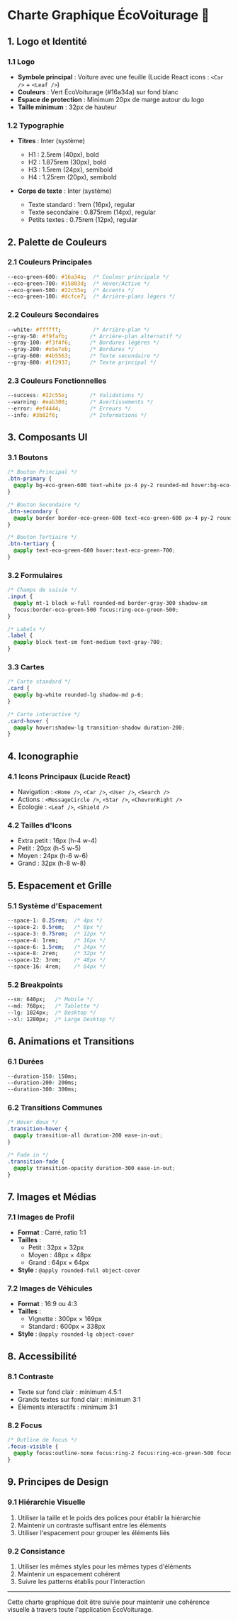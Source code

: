 # Charte Graphique ÉcoVoiturage 🎨

## 1. Logo et Identité

### 1.1 Logo
- **Symbole principal** : Voiture avec une feuille (Lucide React icons : `<Car />` + `<Leaf />`)
- **Couleurs** : Vert ÉcoVoiturage (#16a34a) sur fond blanc
- **Espace de protection** : Minimum 20px de marge autour du logo
- **Taille minimum** : 32px de hauteur

### 1.2 Typographie
- **Titres** : Inter (système)
  - H1 : 2.5rem (40px), bold
  - H2 : 1.875rem (30px), bold
  - H3 : 1.5rem (24px), semibold
  - H4 : 1.25rem (20px), semibold

- **Corps de texte** : Inter (système)
  - Texte standard : 1rem (16px), regular
  - Texte secondaire : 0.875rem (14px), regular
  - Petits textes : 0.75rem (12px), regular

## 2. Palette de Couleurs

### 2.1 Couleurs Principales
```css
--eco-green-600: #16a34a;  /* Couleur principale */
--eco-green-700: #15803d;  /* Hover/Active */
--eco-green-500: #22c55e;  /* Accents */
--eco-green-100: #dcfce7;  /* Arrière-plans légers */
```

### 2.2 Couleurs Secondaires
```css
--white: #ffffff;          /* Arrière-plan */
--gray-50: #f9fafb;       /* Arrière-plan alternatif */
--gray-100: #f3f4f6;      /* Bordures légères */
--gray-200: #e5e7eb;      /* Bordures */
--gray-600: #4b5563;      /* Texte secondaire */
--gray-800: #1f2937;      /* Texte principal */
```

### 2.3 Couleurs Fonctionnelles
```css
--success: #22c55e;       /* Validations */
--warning: #eab308;       /* Avertissements */
--error: #ef4444;         /* Erreurs */
--info: #3b82f6;          /* Informations */
```

## 3. Composants UI

### 3.1 Boutons
```css
/* Bouton Principal */
.btn-primary {
  @apply bg-eco-green-600 text-white px-4 py-2 rounded-md hover:bg-eco-green-700;
}

/* Bouton Secondaire */
.btn-secondary {
  @apply border border-eco-green-600 text-eco-green-600 px-4 py-2 rounded-md hover:bg-eco-green-50;
}

/* Bouton Tertiaire */
.btn-tertiary {
  @apply text-eco-green-600 hover:text-eco-green-700;
}
```

### 3.2 Formulaires
```css
/* Champs de saisie */
.input {
  @apply mt-1 block w-full rounded-md border-gray-300 shadow-sm 
  focus:border-eco-green-500 focus:ring-eco-green-500;
}

/* Labels */
.label {
  @apply block text-sm font-medium text-gray-700;
}
```

### 3.3 Cartes
```css
/* Carte standard */
.card {
  @apply bg-white rounded-lg shadow-md p-6;
}

/* Carte interactive */
.card-hover {
  @apply hover:shadow-lg transition-shadow duration-200;
}
```

## 4. Iconographie

### 4.1 Icons Principaux (Lucide React)
- Navigation : `<Home />`, `<Car />`, `<User />`, `<Search />`
- Actions : `<MessageCircle />`, `<Star />`, `<ChevronRight />`
- Écologie : `<Leaf />`, `<Shield />`

### 4.2 Tailles d'Icons
- Extra petit : 16px (h-4 w-4)
- Petit : 20px (h-5 w-5)
- Moyen : 24px (h-6 w-6)
- Grand : 32px (h-8 w-8)

## 5. Espacement et Grille

### 5.1 Système d'Espacement
```css
--space-1: 0.25rem;  /* 4px */
--space-2: 0.5rem;   /* 8px */
--space-3: 0.75rem;  /* 12px */
--space-4: 1rem;     /* 16px */
--space-6: 1.5rem;   /* 24px */
--space-8: 2rem;     /* 32px */
--space-12: 3rem;    /* 48px */
--space-16: 4rem;    /* 64px */
```

### 5.2 Breakpoints
```css
--sm: 640px;   /* Mobile */
--md: 768px;   /* Tablette */
--lg: 1024px;  /* Desktop */
--xl: 1280px;  /* Large Desktop */
```

## 6. Animations et Transitions

### 6.1 Durées
```css
--duration-150: 150ms;
--duration-200: 200ms;
--duration-300: 300ms;
```

### 6.2 Transitions Communes
```css
/* Hover doux */
.transition-hover {
  @apply transition-all duration-200 ease-in-out;
}

/* Fade in */
.transition-fade {
  @apply transition-opacity duration-300 ease-in-out;
}
```

## 7. Images et Médias

### 7.1 Images de Profil
- **Format** : Carré, ratio 1:1
- **Tailles** :
  - Petit : 32px × 32px
  - Moyen : 48px × 48px
  - Grand : 64px × 64px
- **Style** : `@apply rounded-full object-cover`

### 7.2 Images de Véhicules
- **Format** : 16:9 ou 4:3
- **Tailles** :
  - Vignette : 300px × 169px
  - Standard : 600px × 338px
- **Style** : `@apply rounded-lg object-cover`

## 8. Accessibilité

### 8.1 Contraste
- Texte sur fond clair : minimum 4.5:1
- Grands textes sur fond clair : minimum 3:1
- Éléments interactifs : minimum 3:1

### 8.2 Focus
```css
/* Outline de focus */
.focus-visible {
  @apply focus:outline-none focus:ring-2 focus:ring-eco-green-500 focus:ring-offset-2;
}
```

## 9. Principes de Design

### 9.1 Hiérarchie Visuelle
1. Utiliser la taille et le poids des polices pour établir la hiérarchie
2. Maintenir un contraste suffisant entre les éléments
3. Utiliser l'espacement pour grouper les éléments liés

### 9.2 Consistance
1. Utiliser les mêmes styles pour les mêmes types d'éléments
2. Maintenir un espacement cohérent
3. Suivre les patterns établis pour l'interaction

---

Cette charte graphique doit être suivie pour maintenir une cohérence visuelle à travers toute l'application ÉcoVoiturage.
